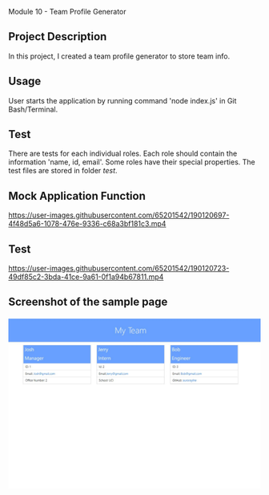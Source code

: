 Module 10 - Team Profile Generator

## Project Description
In this project, I created a team profile generator to store team info.

## Usage
User starts the application by running command 'node index.js' in Git Bash/Terminal.

## Test
There are tests for each individual roles. Each role should contain the information 'name, id, email'. Some roles have their special properties. The test files are stored in folder _test_.

## Mock Application Function
https://user-images.githubusercontent.com/65201542/190120697-4f48d5a6-1078-476e-9336-c68a3bf181c3.mp4

## Test 
https://user-images.githubusercontent.com/65201542/190120723-49df85c2-3bda-41ce-9a61-0f1a94b67811.mp4

## Screenshot of the sample page
![image](./assets/screenshot.JPG)
